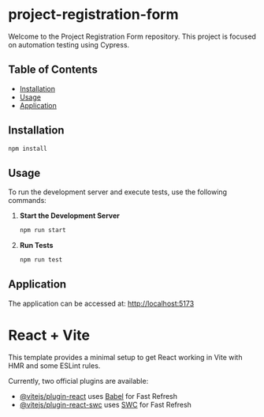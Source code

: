 # project-registration-form

Welcome to the Project Registration Form repository. This project is focused on automation testing using Cypress.

## Table of Contents

- [Installation](#installation)
- [Usage](#usage)
- [Application](#application)

## Installation

```bash
npm install
```

## Usage

To run the development server and execute tests, use the following commands:

1. **Start the Development Server**

   ```bash
   npm run start
   ```

2. **Run Tests**
   ```bash
   npm run test
   ```

## Application

The application can be accessed at: [http://localhost:5173](http://localhost:5173)

# React + Vite

This template provides a minimal setup to get React working in Vite with HMR and some ESLint rules.

Currently, two official plugins are available:

- [@vitejs/plugin-react](https://github.com/vitejs/vite-plugin-react/blob/main/packages/plugin-react/README.md) uses [Babel](https://babeljs.io/) for Fast Refresh
- [@vitejs/plugin-react-swc](https://github.com/vitejs/vite-plugin-react-swc) uses [SWC](https://swc.rs/) for Fast Refresh
